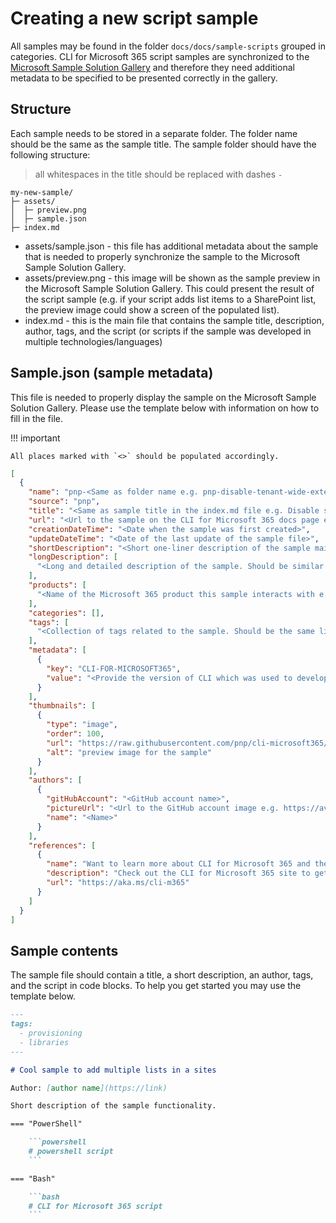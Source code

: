 # Creating a new script sample

All samples may be found in the folder `docs/docs/sample-scripts` grouped in categories. CLI for Microsoft 365 script samples are synchronized to the [Microsoft Sample Solution Gallery](https://adoption.microsoft.com/sample-solution-gallery/) and therefore they need additional metadata to be specified to be presented correctly in the gallery.

## Structure

Each sample needs to be stored in a separate folder. The folder name should be the same as the sample title. The sample folder should have the following structure:

> all whitespaces in the title should be replaced with dashes `-`

```
my-new-sample/
├─ assets/
│  ├─ preview.png
│  ├─ sample.json
├─ index.md
```

- assets/sample.json - this file has additional metadata about the sample that is needed to properly synchronize the sample to the Microsoft Sample Solution Gallery. 
- assets/preview.png - this image will be shown as the sample preview in the Microsoft Sample Solution Gallery. This could present the result of the script sample (e.g. if your script adds list items to a SharePoint list, the preview image could show a screen of the populated list). 
- index.md - this is the main file that contains the sample title, description, author, tags, and the script (or scripts if the sample was developed in multiple technologies/languages) 

## Sample.json (sample metadata)

This file is needed to properly display the sample on the Microsoft Sample Solution Gallery. Please use the template below with information on how to fill in the file. 

!!! important

    All places marked with `<>` should be populated accordingly.

```json title="assets/sample.json"
[
  {
    "name": "pnp-<Same as folder name e.g. pnp-disable-tenant-wide-extension>",
    "source": "pnp",
    "title": "<Same as sample title in the index.md file e.g. Disable specified Tenant-wide Extension>",
    "url": "<Url to the sample on the CLI for Microsoft 365 docs page e.g. https://pnp.github.io/cli-microsoft365/sample-scripts/spo/disable-tenant-wide-extension>",
    "creationDateTime": "<Date when the sample was first created>",
    "updateDateTime": "<Date of the last update of the sample file>",
    "shortDescription": "<Short one-liner description of the sample main goal or functionality>",
    "longDescription": [
      "<Long and detailed description of the sample. Should be similar to the one used in the index.md file>"
    ],
    "products": [
      "<Name of the Microsoft 365 product this sample interacts with e.g. SharePoint>"
    ],
    "categories": [],
    "tags": [
      "<Collection of tags related to the sample. Should be the same list as defined in the index.md file. e.g. provisioning, libraries>"
    ],
    "metadata": [
      {
        "key": "CLI-FOR-MICROSOFT365",
        "value": "<Provide the version of CLI which was used to develop the sample e.g. v6.1>"
      }
    ],
    "thumbnails": [
      {
        "type": "image",
        "order": 100,
        "url": "https://raw.githubusercontent.com/pnp/cli-microsoft365/main/docs/docs/sample-scripts/<Sample folder path>/assets/preview.png",
        "alt": "preview image for the sample"
      }
    ],
    "authors": [
      {
        "gitHubAccount": "<GitHub account name>",
        "pictureUrl": "<Url to the GitHub account image e.g. https://avatars.githubusercontent.com/u/123456789?v=4>",
        "name": "<Name>"
      }
    ],
    "references": [
      {
        "name": "Want to learn more about CLI for Microsoft 365 and the commands",
        "description": "Check out the CLI for Microsoft 365 site to get started and for the reference to the commands.",
        "url": "https://aka.ms/cli-m365"
      }
    ]
  }
]
```

## Sample contents

The sample file should contain a title, a short description, an author, tags, and the script in code blocks. To help you get started you may use the template below.

```md title="index.md"
---
tags:
  - provisioning
  - libraries
---

# Cool sample to add multiple lists in a sites

Author: [author name](https://link)

Short description of the sample functionality.

=== "PowerShell"

    ```powershell
    # powershell script
    ```

=== "Bash"

    ```bash
    # CLI for Microsoft 365 script
    ```
```
